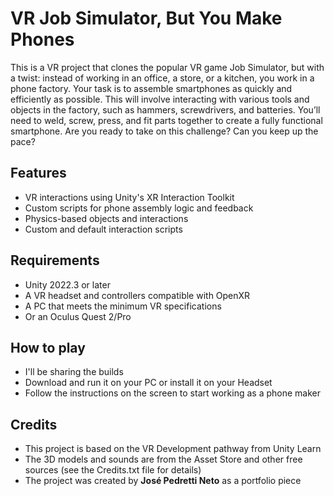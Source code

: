 # VR Job Simulator, But You Make Phones

This is a VR project that clones the popular VR game Job Simulator, but with a twist: instead of working in an office, a store, or a kitchen, you work in a phone factory. Your task is to assemble smartphones as quickly and efficiently as possible. This will involve interacting with various tools and objects in the factory, such as hammers, screwdrivers, and batteries. You’ll need to weld, screw, press, and fit parts together to create a fully functional smartphone. Are you ready to take on this challenge? Can you keep up the pace?

## Features

- VR interactions using Unity's XR Interaction Toolkit
- Custom scripts for phone assembly logic and feedback
- Physics-based objects and interactions
- Custom and default interaction scripts

## Requirements

- Unity 2022.3 or later
- A VR headset and controllers compatible with OpenXR
- A PC that meets the minimum VR specifications
- Or an Oculus Quest 2/Pro

## How to play

- I'll be sharing the builds
- Download and run it on your PC or install it on your Headset
- Follow the instructions on the screen to start working as a phone maker

## Credits

- This project is based on the VR Development pathway from Unity Learn
- The 3D models and sounds are from the Asset Store and other free sources (see the Credits.txt file for details)
- The project was created by **José Pedretti Neto** as a portfolio piece
